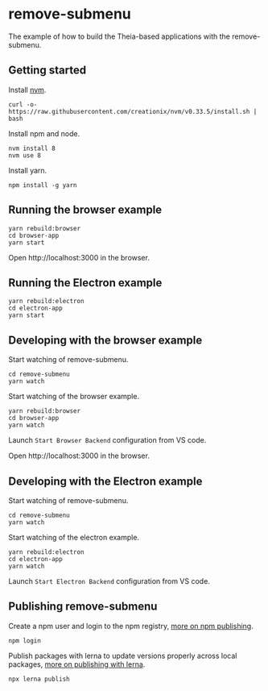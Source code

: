 # remove-submenu
The example of how to build the Theia-based applications with the remove-submenu.

## Getting started

Install [nvm](https://github.com/creationix/nvm#install-script).

    curl -o- https://raw.githubusercontent.com/creationix/nvm/v0.33.5/install.sh | bash

Install npm and node.

    nvm install 8
    nvm use 8

Install yarn.

    npm install -g yarn

## Running the browser example

    yarn rebuild:browser
    cd browser-app
    yarn start

Open http://localhost:3000 in the browser.

## Running the Electron example

    yarn rebuild:electron
    cd electron-app
    yarn start

## Developing with the browser example

Start watching of remove-submenu.

    cd remove-submenu
    yarn watch

Start watching of the browser example.

    yarn rebuild:browser
    cd browser-app
    yarn watch

Launch `Start Browser Backend` configuration from VS code.

Open http://localhost:3000 in the browser.

## Developing with the Electron example

Start watching of remove-submenu.

    cd remove-submenu
    yarn watch

Start watching of the electron example.

    yarn rebuild:electron
    cd electron-app
    yarn watch

Launch `Start Electron Backend` configuration from VS code.

## Publishing remove-submenu

Create a npm user and login to the npm registry, [more on npm publishing](https://docs.npmjs.com/getting-started/publishing-npm-packages).

    npm login

Publish packages with lerna to update versions properly across local packages, [more on publishing with lerna](https://github.com/lerna/lerna#publish).

    npx lerna publish
